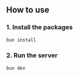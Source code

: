 ## How to use

### 1. Install the packages
```bash
bun install
```

### 2. Run the server
```bash
bun dev
```